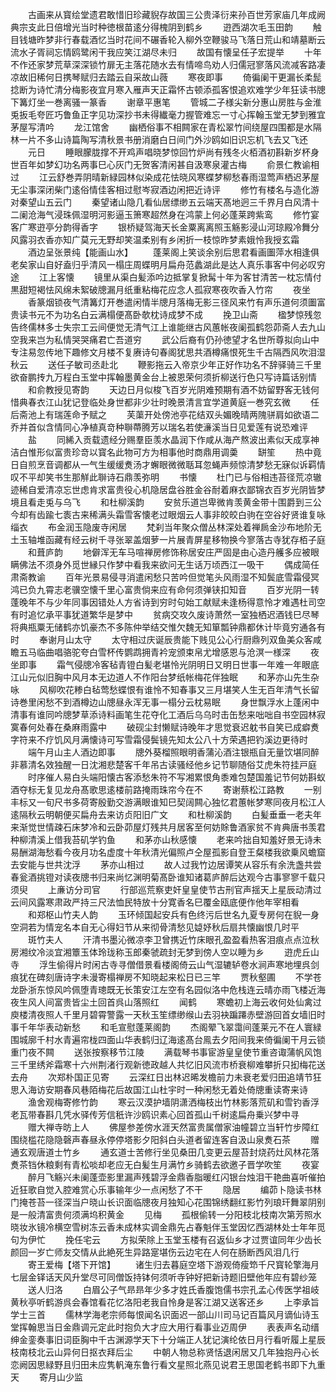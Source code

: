 <!-- { "loadSidebar": true } -->
　　古画来从寳绘堂遗君敢惜旧珍藏貎存故国三公贵泽衍来孙百世芳家庙几年成阙典宗支此日倍增光当时种徳根苗逺分得槐阴到鹤乡
　　逰西湖次毛玉田韵
　　触目钱塘昨梦非行春载酒忆当时花间不碾香轮入柳外空鞭骏马飞落日荒山和靖墓断云流水子胥祠忘情鸥鹭闲干我应笑江湖尽未归
　　故国有懐呈任子宏提举
　　十年不作还家梦荒草深深锁竹扉无主落花随水去有情啼鸟劝人归儒冠寥落风流减客路凄凉故旧稀何日携琴赋归去踏云自采故山薇
　　寒夜即事
　　倚徧阑干更漏长柔髭捻断为诗忙清分梅影夜宜月寒入雁声天正霜怀古顿添孤客恨追欢难学少年狂读书牕下篝灯坐一巻离骚一篆香
　　谢章平惠笔
　　管城二子様尖新分惠山房胜与金淮兎扳毛夸匠巧鲁鱼正字见功深抄书未得纎毫力握管难忘一寸心挥翰玉堂无梦到雅宜茅屋写清吟
　　龙江馆舍
　　幽栖俗事不相闗家在青松翠竹间绕屋四围都是水隔林一片不多山诗篇陶写清秋景书册消磨白日间门外沙鸥如旧识忘机飞去又飞还
　　元日
　　睡眼朦胧撑不开鸡声唱晓梦惊回竹炉尚有残冬火栢酒初斟新岁杯身世百年如梦幻功名两事巳心灰门无贺客清闲甚自汲寒泉灌古梅
　　俞景仁教谕相过
　　江云舒巻弄阴晴新緑园林似染成花怯晓风寒蝶梦柳愁春雨湿莺声栖迟茅屋无尘事深闭柴门逺俗情佳客相过慰岑寂酒边闲把近诗评
　　修竹有楼名与造化游对秦望山五云门
　　秦望诸山隐几看仙居缥缈五云端天髙地迥三千界月白风清十二阑沧海气浸珠佩湿明河影逼玉箫寒超然身在鸿蒙上何必蓬莱跨紫鸾
　　修竹宴客广寒逰亭分韵得香字
　　银桥疑驾海天长金粟离离照玉觞影浸山河琼殿冷舞分风露羽衣香亦知广莫元无野却笑温柔别有乡闲折一枝惊昨梦素娥怜我授玄霜
　　酒边呈张景纯【能画山水】
　　蓬莱阁上笑谈余别后思君看画圗萍水相逢俱老矣家山自好盍归乎清风一榻庄周蝶明月扁舟范蠡湖此是达人真乐事客中何必叹穷途
　　江上客懐
　　镜里从渠白髪添吟边抵掌复掀髯十年为客甘清苦一枕忘情付黒甜短褐怯风绵未絮破牕漏月纸重粘梅花应念人孤寂寒夜吹香入竹帘
　　夜坐
　　香篆烟锁夜气清篝灯开巻遣闲情半牕月落梅无影三径风来竹有声乐道何须圗富贵读书元不为功名白云满榻便髙卧欹枕诗成梦不成
　　挽卫山斋
　　楹梦惊残忽告终儒林多士失宗工云间便觉无清气江上谁能继古风蕙帐夜阑孤鹤怨茆斋人去九山空我来岂为私情哭哭痛君亡吾道穷
　　武公后裔有仍孙徳望才名世所尊拟向山中专注易忽传地下趣修文月楼不复赓诗句春阁犹思共酒樽痛恨死生千古隔西风吹泪湿秋云
　　送任子敏司丞赴北
　　鞭影拖云入帝京少年正好作功名不辞驿骑三千里欲奋鹏抟九万程白玉堂中挥翰墨黄金台上被恩荣何须折柳送行色只写诗篇话别情
　　和俞教授见寄韵
　　天边日月似梭飞百岁光阴难预期有酒不妨留野客无钱何惜典春衣江山犹记登临处身世都非少壮时晚景清言宜学道黄庭一巻究玄微
　　任后斋池上有瑞莲命予赋之
　　芙蕖开处傍池亭花结双头媚晚晴两隗骈肩如欲语二乔并首似含情同心净植真竒种聨蔕腾芳以瑞名若使濓溪当日见爱莲有说恐难评
　　盐
　　同絺入贡载遗经分赐羣臣羡水晶润下作咸从海产熬波出素似天成享神洁白惟形似富贵珍竒以寳名此物可方为相事他时商鼎用调羮
　　缾笙
　　热中竟日自煎烹音调都从一气生缓缓煑汤才蠏眼微微聒耳忽蝇声频惊清梦愁无寐似诉羁情叹不平却笑书生那觧此聨诗石鼎羡弥明
　　书懐
　　杜门已与俗相违苔径荒凉辙迹稀自爱清凉忘世虑肯求富贵役心机隐居盘谷胜金谷耐着麻衣鄙锦衣百岁光阴皆梦境且看走兎与乌飞
　　和杜柳溪韵
　　安贫乐道岂卑微肯羡黄金带十围爵到三公今却有齿踰七袠古来稀满头霜雪客懐老过眼烟云人事非皎皎白驹在空谷好贤谁复咏缁衣
　　布金润玉隐废寺闲居
　　梵刹当年聚众僧丛林深处着禅扄金沙布地阶无土玉轴堆函藏有经云树千寻张翠盖烟萝一片展青屏星移物换今寥落古寺犹存栢子庭
　　和葺庐韵
　　地僻浑无车马喧禅房修饰称居安庄严固是由心造丹艧多应被眼瞒佛法不须身外觅世縁只作梦中看我来欲问无生话万顷西江一吸干
　　偶成简任肃斋教谕
　　百年光景易侵寻消遣闲愁只苦吟但觉笔头风雨湿不知鬓底雪霜侵冥鸿已负九霄志老骥空懐千里心富贵倘来应有命何须弹铗扣知音
　　百岁光阴一转蓬晚年不与少年同事因错处人方省诗到穷时句始工献赋未逢杨得意怜才难遇杜司空有时追忆承平事犹道繁华是梦中
　　贫病交攻久废诗萧然一室独栖迟酒钱巳尽琴将典瓶粟无储鹤亦饥豪杰不多陈仲举结交惟欠魏无知箪瓢钟鼎都休计毕竟穷通各有时
　　奉谢月山太守
　　太守相过庆诞辰贵能下贱见公心行厨鼎列双鱼美众客咸瞻五马临曲唱骆驼夸白雪杯传鹦鹉拥青衿宠颁束帛尤增感恩与沧溟一様深
　　夜坐即事
　　霜气侵牕冷客毡青镫白髪老堪怜光阴明日又明日世事一年难一年眼底江山元似旧胸中风月本无边道人不作阳台梦纸帐梅花伴独眠
　　和茅亦山先生杂咏
　　风柳吹花糁白毡莺愁蝶恨有谁怜不知春事又三月堪笑人生无百年清气长留诗巻里闲愁不到酒樽边山牕昼永浑无事一榻分云枕易眠
　　身世飘浮水上蓬闲中清事有谁同吟牕梦草添诗料画笔生花夺化工酒后乌乌时击缶愁来咄咄自书空园林寂寞春何处春在桑麻雨露中
　　破砚尘封懒赋诗晚年才思觉衰迟躭书自笑已成癖煑字符来不疗饥风月满懐诗可写雪霜侵鬓镜先知太公八十方荣遇把钓溪边更待时
　　端午月山主人酒边即事
　　牕外葵榴照眼明香蒲沁酒注银瓶自无量饮堪同醉非慕清名效独醒一日沈湘悲楚客千年吊古读骚经他乡记节聊随俗艾虎朱符挂戸庭
　　时序催人易白头端阳懐古客添愁朱符不写湘累恨角黍难包楚国羞记节何妨斟蚁酒夺标无复见龙舟髙歌思逺楼前路掩雨珠帘今在不
　　寄谢蔡松江路教
　　一别丰标又一旬尺书多荷寄殷勤交游满眼谁知巳契阔闗心独忆君蕙帐梦寒同夜月松江人逺隔秋云明朝便买扁舟去来访贞阳旧广文
　　和杜柳溪韵
　　白髪垂垂一老夫年来渐觉世情疎石床梦冷和云卧茆屋灯残共月居客至何妨賖鲁酒家贫不肯典唐书羡君种柳清溪上借我苔矶学钓鱼
　　和茅亦山秋感懐
　　老来吟拙自知羞好景无诗未易酬湖海愁看今夜月功名虚度十年秋清光偏照卢仝屋孤影自登王粲楼我欲乗风蟾窟去安能与世共沈浮
　　茅亦山相过
　　故人过我竹边居谭笑从容乐有余洗盏共尝春瓮酒挑镫对读夜牕书归来尚忆渊明菊髙卧谁知诸葛庐醉后达观今古事寥寥千载只须臾
　　上亷访分司官
　　行部巡荒察吏奸皇皇使节古刑官声揺天上星辰动清过云间风露寒肃政严持三尺法恤民特放十分寛香名巳覆金瓯底便作他年宰相看
　　和郑枢山竹夫人韵
　　玉环倾国起安兵有色终污后世名九夏专房何在貎一身空洞若为情宠名本自无心得妇节从来彻骨清愁见媫妤秋后扇共懐幽恨几时平
　　斑竹夫人
　　汗清书墨沁微凉李卫曾携近竹床眼孔盈盈看热客泪痕点点泣秋房湘纹冷淡宜湘簟玉体玲珑称玉郎秦虢疏封无梦到傍人空以睡为乡
　　逰虎丘山寺
　　浮生偷得片时闲古寺寻僧借景看楼阁倚云山气湿辘轳卷水涧声寒地埋呉剑痕犹在碑刻唐诗字未漫寄榻禅房不知晓起来松日已三竿
　　贾秋壑圃
　　不学苍龙卧浙东惊风吟佩堕青璁既无长策安江左空有名园似洛中危栈连云晴亦雨飞楼近海夜生风人间富贵皆尘土回首呉山落照红
　　闻鹤
　　寒蟾初上海云收何处仙禽过庾楼清夜照人千里月碧霄警露一天秋玉笙缥缈缑山去羽袂蹁蹮赤壁游回首女墙旧时事千年华表动新愁
　　和毛宣慰蓬莱阁韵
　　杰阁翚飞翠霭间蓬莱元不在人寰緑围城廓千村水青遍帘栊四面山华表鹤归辽海逺髙台鳯去夕阳间我来倚徧阑干月云锁重门夜不闗
　　送张按察移节江陵
　　满载琴书事宦游皇皇使节重咨诹蒲帆风饱三千里绣斧霜寒十六州荆渚行观新徳政越人共忆旧风流市桥衰柳难攀折只抝梅花送去舟
　　次郑朴国正见寄
　　云深红日出林迟晞发檐前力未衰老爱归田追靖节狂思入海访安期春风巷陌梅花后故国江山杜宇时一种闲愁无着处倚牕重读寄来诗
　　渔舍观梅寄修竹韵
　　寒云汉漠护墙阴潇洒梅枝出竹林影落荒矶和雪钓香浮老瓦带春斟几凭水驿传芳信秖许沙鸥识素心回首孤山千树逺扁舟乗兴梦中寻
　　赠大禅寺昉上人
　　佛屋参差傍水涯天然富贵属僧家油幢碧立当轩竹步障红围绕槛花隐隐磬声春昼永停停塔影夕阳斜白头道者留连客自汲山泉煑石茶
　　赠通玄观唐道士竹乡
　　通玄道士苦修行坐见桑田几变更云屋苔封烧药灶风林花落煑茶铛休粮剩有青松啖却老应无白髪生月满竹乡骑鹤去欲邀子晋学吹笙
　　夜宴
　　醉月飞觞兴未阑蓬壶影里漏声残碧浮金鼎香脂暖红闪银台烛泪干艳曲喜听催拍近狂歌自觉入腔难赏心乐事输年少一点闲愁了不干
　　隐居
　　编茆卜隐读书林门掩苍苔一径深当户晓山长识面临牕夜月独知心花围锦绣翻红影竹列琅玕舞翠阴别是一般清富贵何须满坞积黄金
　　见梅
　　孤根偷转一分阳枝北枝南次第芳照水晓妆氷镜冷横空雪树冻云香未成林实调金鼎先占春魁伴玉堂因忆西湖林处士年年觅句为伊忙
　　挽任宅云
　　方拟荣除上玉堂玉楼有召返仙乡才过贾谊同年少齿长颜回一岁亡师友交情从此絶死生异路寔堪伤云边宅在人何在肠断西风泪几行
　　寄王爱梅【塔下开馆】
　　诸生归去暮庭空塔下游观倚瘦笻千尺寳轮擎海月七层金铎话天风升堂尽可同僧饭持钵何须听寺钟好把新诗题旧壁他年应有碧纱笼
　　送人归洛
　　白眉公子气昻昻年少多才姓氏香腹饱儒书宗孔孟心传医学祖岐黄秋亭听鹤游呉会春馆看花忆洛阳老我自怜身是客江湖又送客还乡
　　上李承旨学士三首
　　儒林学海老宗师每恨闻名识面迟一部山川司马记百篇风月谪仙诗玉堂挥翰思当日金鼎调元定此时抱负大才应大用行看事业迈周伊
　　表表声名动缙绅金銮奏事旧词臣胸中千古渊源学天下十分端正人犹记演纶依日月行看听履上星辰枝南枝北云山异何日抠衣拜后尘
　　中朝人物总称贤恬退闲居又几年独抱丹心长恋阙因思緑野且归田未应隽軓淹东鲁行看文星照北燕见说君王思国老鹤书即下九重天
　　寄月山少监
